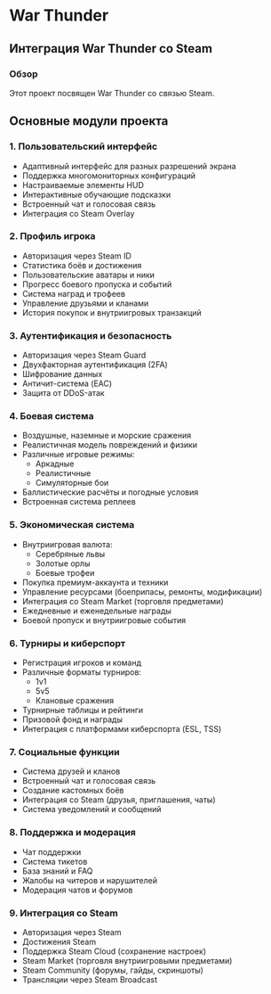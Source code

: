 # War Thunder
## Интеграция War Thunder со Steam

### Обзор
Этот проект посвящен War Thunder со связью Steam.

## Основные модули проекта

### 1. Пользовательский интерфейс
- Адаптивный интерфейс для разных разрешений экрана
- Поддержка многомониторных конфигураций
- Настраиваемые элементы HUD
- Интерактивные обучающие подсказки
- Встроенный чат и голосовая связь
- Интеграция со Steam Overlay

### 2. Профиль игрока
- Авторизация через Steam ID
- Статистика боёв и достижения
- Пользовательские аватары и ники
- Прогресс боевого пропуска и событий
- Система наград и трофеев
- Управление друзьями и кланами
- История покупок и внутриигровых транзакций

### 3. Аутентификация и безопасность
- Авторизация через Steam Guard
- Двухфакторная аутентификация (2FA)
- Шифрование данных
- Античит-система (EAC)
- Защита от DDoS-атак

### 4. Боевая система
- Воздушные, наземные и морские сражения
- Реалистичная модель повреждений и физики
- Различные игровые режимы:
  - Аркадные
  - Реалистичные
  - Симуляторные бои
- Баллистические расчёты и погодные условия
- Встроенная система реплеев

### 5. Экономическая система
- Внутриигровая валюта:
  - Серебряные львы
  - Золотые орлы
  - Боевые трофеи
- Покупка премиум-аккаунта и техники
- Управление ресурсами (боеприпасы, ремонты, модификации)
- Интеграция со Steam Market (торговля предметами)
- Ежедневные и еженедельные награды
- Боевой пропуск и внутриигровые события

### 6. Турниры и киберспорт
- Регистрация игроков и команд
- Различные форматы турниров:
  - 1v1
  - 5v5
  - Клановые сражения
- Турнирные таблицы и рейтинги
- Призовой фонд и награды
- Интеграция с платформами киберспорта (ESL, TSS)

### 7. Социальные функции
- Система друзей и кланов
- Встроенный чат и голосовая связь
- Создание кастомных боёв
- Интеграция со Steam (друзья, приглашения, чаты)
- Система уведомлений и сообщений

### 8. Поддержка и модерация
- Чат поддержки
- Система тикетов
- База знаний и FAQ
- Жалобы на читеров и нарушителей
- Модерация чатов и форумов

### 9. Интеграция со Steam
- Авторизация через Steam
- Достижения Steam
- Поддержка Steam Cloud (сохранение настроек)
- Steam Market (торговля внутриигровыми предметами)
- Steam Community (форумы, гайды, скриншоты)
- Трансляции через Steam Broadcast
